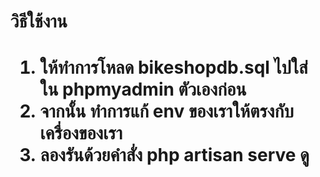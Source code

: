 <h1>วิธีใช้งาน <h1>

1. ให้ทำการโหลด bikeshopdb.sql ไปใส่ใน phpmyadmin ตัวเองก่อน
2. จากนั้น ทำการแก้ env ของเราให้ตรงกับเครื่องของเรา
3. ลองรันด้วยคำสั่ง php artisan serve ดู
